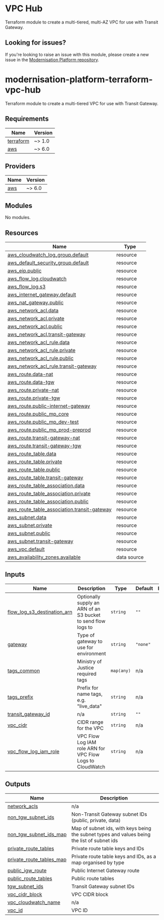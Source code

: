 # VPC Hub

Terraform module to create a multi-tiered, multi-AZ VPC for use with Transit Gateway.

## Looking for issues?

If you're looking to raise an issue with this module, please create a new issue in the [Modernisation Platform repository](https://github.com/ministryofjustice/modernisation-platform/issues).

<!-- BEGIN_TF_DOCS -->

# modernisation-platform-terraform-vpc-hub

Terraform module to create a multi-tiered VPC for use with Transit Gateway.

## Requirements

| Name                                                                     | Version |
| ------------------------------------------------------------------------ | ------- |
| <a name="requirement_terraform"></a> [terraform](#requirement_terraform) | ~> 1.0  |
| <a name="requirement_aws"></a> [aws](#requirement_aws)                   | ~> 6.0  |

## Providers

| Name                                             | Version |
| ------------------------------------------------ | ------- |
| <a name="provider_aws"></a> [aws](#provider_aws) | ~> 6.0  |

## Modules

No modules.

## Resources

| Name                                                                                                                                               | Type        |
| -------------------------------------------------------------------------------------------------------------------------------------------------- | ----------- |
| [aws_cloudwatch_log_group.default](https://registry.terraform.io/providers/hashicorp/aws/latest/docs/resources/cloudwatch_log_group)               | resource    |
| [aws_default_security_group.default](https://registry.terraform.io/providers/hashicorp/aws/latest/docs/resources/default_security_group)           | resource    |
| [aws_eip.public](https://registry.terraform.io/providers/hashicorp/aws/latest/docs/resources/eip)                                                  | resource    |
| [aws_flow_log.cloudwatch](https://registry.terraform.io/providers/hashicorp/aws/latest/docs/resources/flow_log)                                    | resource    |
| [aws_flow_log.s3](https://registry.terraform.io/providers/hashicorp/aws/latest/docs/resources/flow_log)                                            | resource    |
| [aws_internet_gateway.default](https://registry.terraform.io/providers/hashicorp/aws/latest/docs/resources/internet_gateway)                       | resource    |
| [aws_nat_gateway.public](https://registry.terraform.io/providers/hashicorp/aws/latest/docs/resources/nat_gateway)                                  | resource    |
| [aws_network_acl.data](https://registry.terraform.io/providers/hashicorp/aws/latest/docs/resources/network_acl)                                    | resource    |
| [aws_network_acl.private](https://registry.terraform.io/providers/hashicorp/aws/latest/docs/resources/network_acl)                                 | resource    |
| [aws_network_acl.public](https://registry.terraform.io/providers/hashicorp/aws/latest/docs/resources/network_acl)                                  | resource    |
| [aws_network_acl.transit-gateway](https://registry.terraform.io/providers/hashicorp/aws/latest/docs/resources/network_acl)                         | resource    |
| [aws_network_acl_rule.data](https://registry.terraform.io/providers/hashicorp/aws/latest/docs/resources/network_acl_rule)                          | resource    |
| [aws_network_acl_rule.private](https://registry.terraform.io/providers/hashicorp/aws/latest/docs/resources/network_acl_rule)                       | resource    |
| [aws_network_acl_rule.public](https://registry.terraform.io/providers/hashicorp/aws/latest/docs/resources/network_acl_rule)                        | resource    |
| [aws_network_acl_rule.transit-gateway](https://registry.terraform.io/providers/hashicorp/aws/latest/docs/resources/network_acl_rule)               | resource    |
| [aws_route.data-nat](https://registry.terraform.io/providers/hashicorp/aws/latest/docs/resources/route)                                            | resource    |
| [aws_route.data-tgw](https://registry.terraform.io/providers/hashicorp/aws/latest/docs/resources/route)                                            | resource    |
| [aws_route.private-nat](https://registry.terraform.io/providers/hashicorp/aws/latest/docs/resources/route)                                         | resource    |
| [aws_route.private-tgw](https://registry.terraform.io/providers/hashicorp/aws/latest/docs/resources/route)                                         | resource    |
| [aws_route.public-internet-gateway](https://registry.terraform.io/providers/hashicorp/aws/latest/docs/resources/route)                             | resource    |
| [aws_route.public_mp_core](https://registry.terraform.io/providers/hashicorp/aws/latest/docs/resources/route)                                      | resource    |
| [aws_route.public_mp_dev-test](https://registry.terraform.io/providers/hashicorp/aws/latest/docs/resources/route)                                  | resource    |
| [aws_route.public_mp_prod-preprod](https://registry.terraform.io/providers/hashicorp/aws/latest/docs/resources/route)                              | resource    |
| [aws_route.transit-gateway-nat](https://registry.terraform.io/providers/hashicorp/aws/latest/docs/resources/route)                                 | resource    |
| [aws_route.transit-gateway-tgw](https://registry.terraform.io/providers/hashicorp/aws/latest/docs/resources/route)                                 | resource    |
| [aws_route_table.data](https://registry.terraform.io/providers/hashicorp/aws/latest/docs/resources/route_table)                                    | resource    |
| [aws_route_table.private](https://registry.terraform.io/providers/hashicorp/aws/latest/docs/resources/route_table)                                 | resource    |
| [aws_route_table.public](https://registry.terraform.io/providers/hashicorp/aws/latest/docs/resources/route_table)                                  | resource    |
| [aws_route_table.transit-gateway](https://registry.terraform.io/providers/hashicorp/aws/latest/docs/resources/route_table)                         | resource    |
| [aws_route_table_association.data](https://registry.terraform.io/providers/hashicorp/aws/latest/docs/resources/route_table_association)            | resource    |
| [aws_route_table_association.private](https://registry.terraform.io/providers/hashicorp/aws/latest/docs/resources/route_table_association)         | resource    |
| [aws_route_table_association.public](https://registry.terraform.io/providers/hashicorp/aws/latest/docs/resources/route_table_association)          | resource    |
| [aws_route_table_association.transit-gateway](https://registry.terraform.io/providers/hashicorp/aws/latest/docs/resources/route_table_association) | resource    |
| [aws_subnet.data](https://registry.terraform.io/providers/hashicorp/aws/latest/docs/resources/subnet)                                              | resource    |
| [aws_subnet.private](https://registry.terraform.io/providers/hashicorp/aws/latest/docs/resources/subnet)                                           | resource    |
| [aws_subnet.public](https://registry.terraform.io/providers/hashicorp/aws/latest/docs/resources/subnet)                                            | resource    |
| [aws_subnet.transit-gateway](https://registry.terraform.io/providers/hashicorp/aws/latest/docs/resources/subnet)                                   | resource    |
| [aws_vpc.default](https://registry.terraform.io/providers/hashicorp/aws/latest/docs/resources/vpc)                                                 | resource    |
| [aws_availability_zones.available](https://registry.terraform.io/providers/hashicorp/aws/latest/docs/data-sources/availability_zones)              | data source |

## Inputs

| Name                                                                                                               | Description                                                   | Type       | Default  | Required |
| ------------------------------------------------------------------------------------------------------------------ | ------------------------------------------------------------- | ---------- | -------- | :------: |
| <a name="input_flow_log_s3_destination_arn"></a> [flow_log_s3_destination_arn](#input_flow_log_s3_destination_arn) | Optionally supply an ARN of an S3 bucket to send flow logs to | `string`   | `""`     |    no    |
| <a name="input_gateway"></a> [gateway](#input_gateway)                                                             | Type of gateway to use for environment                        | `string`   | `"none"` |    no    |
| <a name="input_tags_common"></a> [tags_common](#input_tags_common)                                                 | Ministry of Justice required tags                             | `map(any)` | n/a      |   yes    |
| <a name="input_tags_prefix"></a> [tags_prefix](#input_tags_prefix)                                                 | Prefix for name tags, e.g. "live_data"                        | `string`   | n/a      |   yes    |
| <a name="input_transit_gateway_id"></a> [transit_gateway_id](#input_transit_gateway_id)                            | n/a                                                           | `string`   | `""`     |    no    |
| <a name="input_vpc_cidr"></a> [vpc_cidr](#input_vpc_cidr)                                                          | CIDR range for the VPC                                        | `string`   | n/a      |   yes    |
| <a name="input_vpc_flow_log_iam_role"></a> [vpc_flow_log_iam_role](#input_vpc_flow_log_iam_role)                   | VPC Flow Log IAM role ARN for VPC Flow Logs to CloudWatch     | `string`   | n/a      |   yes    |

## Outputs

| Name                                                                                                        | Description                                                                                 |
| ----------------------------------------------------------------------------------------------------------- | ------------------------------------------------------------------------------------------- |
| <a name="output_network_acls"></a> [network_acls](#output_network_acls)                                     | n/a                                                                                         |
| <a name="output_non_tgw_subnet_ids"></a> [non_tgw_subnet_ids](#output_non_tgw_subnet_ids)                   | Non-Transit Gateway subnet IDs (public, private, data)                                      |
| <a name="output_non_tgw_subnet_ids_map"></a> [non_tgw_subnet_ids_map](#output_non_tgw_subnet_ids_map)       | Map of subnet ids, with keys being the subnet types and values being the list of subnet ids |
| <a name="output_private_route_tables"></a> [private_route_tables](#output_private_route_tables)             | Private route table keys and IDs                                                            |
| <a name="output_private_route_tables_map"></a> [private_route_tables_map](#output_private_route_tables_map) | Private route table keys and IDs, as a map organised by type                                |
| <a name="output_public_igw_route"></a> [public_igw_route](#output_public_igw_route)                         | Public Internet Gateway route                                                               |
| <a name="output_public_route_tables"></a> [public_route_tables](#output_public_route_tables)                | Public route tables                                                                         |
| <a name="output_tgw_subnet_ids"></a> [tgw_subnet_ids](#output_tgw_subnet_ids)                               | Transit Gateway subnet IDs                                                                  |
| <a name="output_vpc_cidr_block"></a> [vpc_cidr_block](#output_vpc_cidr_block)                               | VPC CIDR block                                                                              |
| <a name="output_vpc_cloudwatch_name"></a> [vpc_cloudwatch_name](#output_vpc_cloudwatch_name)                | n/a                                                                                         |
| <a name="output_vpc_id"></a> [vpc_id](#output_vpc_id)                                                       | VPC ID                                                                                      |

<!-- END_TF_DOCS -->

